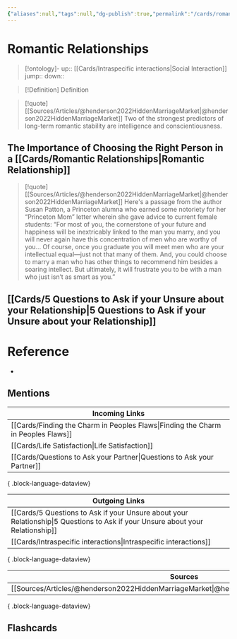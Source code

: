 ```yaml
---
{"aliases":null,"tags":null,"dg-publish":true,"permalink":"/cards/romantic-relationships/","dgPassFrontmatter":true}
---
```


# Romantic Relationships

> [!ontology]-
> up:: [[Cards/Intraspecific interactions\|Social Interaction]]
> jump:: 
> down:: 

> [!Definition] Definition

> [!quote] [[Sources/Articles/@henderson2022HiddenMarriageMarket\|@henderson2022HiddenMarriageMarket]]
> Two of the strongest predictors of long-term romantic stability are intelligence and conscientiousness.

## The Importance of Choosing the Right Person in a [[Cards/Romantic Relationships\|Romantic Relationship]]

> [!quote] [[Sources/Articles/@henderson2022HiddenMarriageMarket\|@henderson2022HiddenMarriageMarket]]
> Here's a passage from the author Susan Patton, a Princeton alumna who earned some notoriety for her “Princeton Mom” letter wherein she gave advice to current female students: “For most of you, the cornerstone of your future and happiness will be inextricably linked to the man you marry, and you will never again have this concentration of men who are worthy of you... Of course, once you graduate you will meet men who are your intellectual equal—just not that many of them. And, you could choose to marry a man who has other things to recommend him besides a soaring intellect. But ultimately, it will frustrate you to be with a man who just isnʼt as smart as you.”

## [[Cards/5 Questions to Ask if your Unsure about your Relationship\|5 Questions to Ask if your Unsure about your Relationship]]

# Reference

- 

## Mentions

| Incoming Links                                                                      |
| ----------------------------------------------------------------------------------- |
| [[Cards/Finding the Charm in Peoples Flaws\|Finding the Charm in Peoples Flaws]] |
| [[Cards/Life Satisfaction\|Life Satisfaction]]                                   |
| [[Cards/Questions to Ask your Partner\|Questions to Ask your Partner]]           |

{ .block-language-dataview}

| Outgoing Links                                                                                                                    |
| --------------------------------------------------------------------------------------------------------------------------------- |
| [[Cards/5 Questions to Ask if your Unsure about your Relationship\|5 Questions to Ask if your Unsure about your Relationship]] |
| [[Cards/Intraspecific interactions\|Intraspecific interactions]]                                                               |

{ .block-language-dataview}

| Sources                                                                                        |
| ---------------------------------------------------------------------------------------------- |
| [[Sources/Articles/@henderson2022HiddenMarriageMarket\|@henderson2022HiddenMarriageMarket]] |

{ .block-language-dataview}

## Flashcards